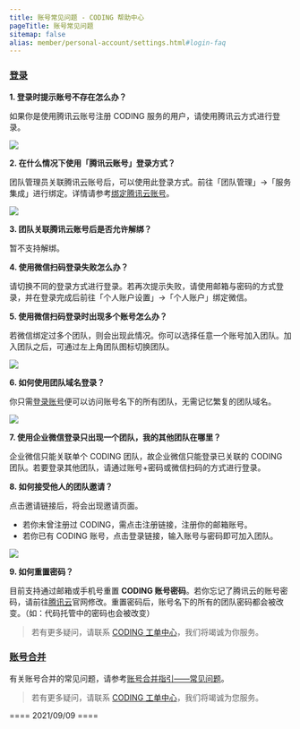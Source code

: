 ```yaml
---
title: 账号常见问题 - CODING 帮助中心
pageTitle: 账号常见问题
sitemap: false
alias: member/personal-account/settings.html#login-faq
---
```


### [登录](#login)

**1.  登录时提示账号不存在怎么办？**

如果你是使用腾讯云账号注册 CODING 服务的用户，请使用腾讯云方式进行登录。

![](https://help-assets.codehub.cn/enterprise/20210412152347.png)

**2.  在什么情况下使用「腾讯云账号」登录方式？**

团队管理员关联腾讯云账号后，可以使用此登录方式。前往「团队管理」->「服务集成」进行绑定。详情请参考[绑定腾讯云账号](https://help.coding.net/docs/admin/service-integration/cloud.html)。

![](https://help-assets.codehub.cn/enterprise/20210410092934.png)

**3.  团队关联腾讯云账号后是否允许解绑？**

暂不支持解绑。

**4.  使用微信扫码登录失败怎么办？**

请切换不同的登录方式进行登录。若再次提示失败，请使用邮箱与密码的方式登录，并在登录完成后前往「个人账户设置」->「个人账户」绑定微信。


**5. 使用微信扫码登录时出现多个账号怎么办？**

若微信绑定过多个团队，则会出现此情况。你可以选择任意一个账号加入团队。加入团队之后，可通过左上角团队图标切换团队。

![](https://help-assets.codehub.cn/enterprise/20210409153854.png)

**6.  如何使用团队域名登录？**

你只需[登录账号](https://e.coding.net/login)便可以访问账号名下的所有团队，无需记忆繁复的团队域名。

![](https://help-assets.codehub.cn/enterprise/20210413152515.png)

**7.  使用企业微信登录只出现一个团队，我的其他团队在哪里？**

企业微信只能关联单个 CODING 团队，故企业微信只能登录已关联的 CODING 团队。若要登录其他团队，请通过账号+密码或微信扫码的方式进行登录。

**8.  如何接受他人的团队邀请？**

点击邀请链接后，将会出现邀请页面。

-   若你未曾注册过 CODING，需点击注册链接，注册你的邮箱账号。
-   若你已有 CODING 账号，点击登录链接，输入账号与密码即可加入团队。

![](https://help-assets.codehub.cn/enterprise/20210830110514.png)


**9.  如何重置密码？**

目前支持通过邮箱或手机号重置 **CODING 账号密码**。若你忘记了腾讯云的账号密码，请前往[腾讯云](https://cloud.tencent.com/)官网修改。重置密码后，账号名下的所有的团队密码都会被改变。（如：代码托管中的密码也会被改变）


> 若有更多疑问，请联系 [CODING 工单中心](https://codingcorp.coding.net/workorder)，我们将竭诚为你服务。

### [账号合并](#merge)

有关账号合并的常见问题，请参考[账号合并指引——常见问题](/docs/member/personal-account/account-merger.html)。

> 若有更多疑问，请联系 [CODING 工单中心](https://e.coding.net/signin?redirect=/workorder)，我们将竭诚为您服务。

==== 2021/09/09 ====

